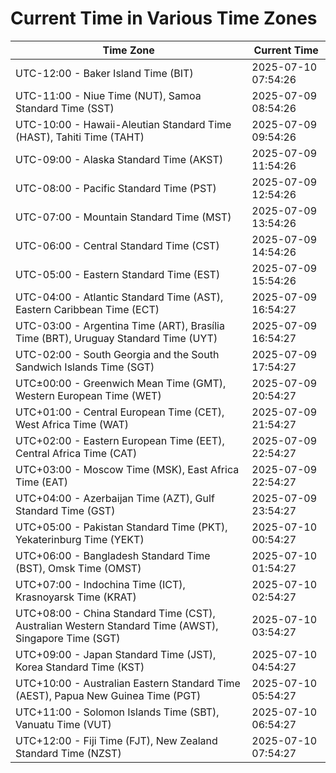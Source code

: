 # Current Time in Various Time Zones

| Time Zone | Current Time |
|-----------|--------------|
| UTC-12:00 - Baker Island Time (BIT) | 2025-07-10 07:54:26 |
| UTC-11:00 - Niue Time (NUT), Samoa Standard Time (SST) | 2025-07-09 08:54:26 |
| UTC-10:00 - Hawaii-Aleutian Standard Time (HAST), Tahiti Time (TAHT) | 2025-07-09 09:54:26 |
| UTC-09:00 - Alaska Standard Time (AKST) | 2025-07-09 11:54:26 |
| UTC-08:00 - Pacific Standard Time (PST) | 2025-07-09 12:54:26 |
| UTC-07:00 - Mountain Standard Time (MST) | 2025-07-09 13:54:26 |
| UTC-06:00 - Central Standard Time (CST) | 2025-07-09 14:54:26 |
| UTC-05:00 - Eastern Standard Time (EST) | 2025-07-09 15:54:26 |
| UTC-04:00 - Atlantic Standard Time (AST), Eastern Caribbean Time (ECT) | 2025-07-09 16:54:27 |
| UTC-03:00 - Argentina Time (ART), Brasília Time (BRT), Uruguay Standard Time (UYT) | 2025-07-09 16:54:27 |
| UTC-02:00 - South Georgia and the South Sandwich Islands Time (SGT) | 2025-07-09 17:54:27 |
| UTC±00:00 - Greenwich Mean Time (GMT), Western European Time (WET) | 2025-07-09 20:54:27 |
| UTC+01:00 - Central European Time (CET), West Africa Time (WAT) | 2025-07-09 21:54:27 |
| UTC+02:00 - Eastern European Time (EET), Central Africa Time (CAT) | 2025-07-09 22:54:27 |
| UTC+03:00 - Moscow Time (MSK), East Africa Time (EAT) | 2025-07-09 22:54:27 |
| UTC+04:00 - Azerbaijan Time (AZT), Gulf Standard Time (GST) | 2025-07-09 23:54:27 |
| UTC+05:00 - Pakistan Standard Time (PKT), Yekaterinburg Time (YEKT) | 2025-07-10 00:54:27 |
| UTC+06:00 - Bangladesh Standard Time (BST), Omsk Time (OMST) | 2025-07-10 01:54:27 |
| UTC+07:00 - Indochina Time (ICT), Krasnoyarsk Time (KRAT) | 2025-07-10 02:54:27 |
| UTC+08:00 - China Standard Time (CST), Australian Western Standard Time (AWST), Singapore Time (SGT) | 2025-07-10 03:54:27 |
| UTC+09:00 - Japan Standard Time (JST), Korea Standard Time (KST) | 2025-07-10 04:54:27 |
| UTC+10:00 - Australian Eastern Standard Time (AEST), Papua New Guinea Time (PGT) | 2025-07-10 05:54:27 |
| UTC+11:00 - Solomon Islands Time (SBT), Vanuatu Time (VUT) | 2025-07-10 06:54:27 |
| UTC+12:00 - Fiji Time (FJT), New Zealand Standard Time (NZST) | 2025-07-10 07:54:27 |
